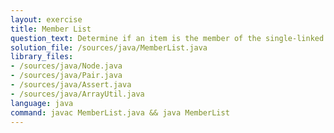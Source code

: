 ```yaml
---
layout: exercise
title: Member List
question_text: Determine if an item is the member of the single-linked list
solution_file: /sources/java/MemberList.java
library_files:
- /sources/java/Node.java
- /sources/java/Pair.java
- /sources/java/Assert.java
- /sources/java/ArrayUtil.java
language: java
command: javac MemberList.java && java MemberList
---
```

